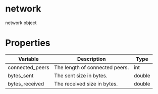 # network

network object

# Properties

Variable | Description | Type
---|---|---
connected_peers | The length of connected peers. | int
bytes_sent | The sent size in bytes. | double
bytes_received | The received size in bytes. | double